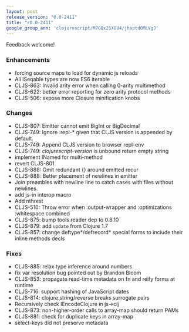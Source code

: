 ```yaml
---
layout: post
release_version: "0.0-2411"
title: "r0.0-2411"
google_group_ann: 'clojurescript/M7GQx25XGU4/jhsptdOMLVgJ'
---
```


Feedback welcome! 

### Enhancements 
* forcing source maps to load for dynamic js reloads 
* All ISeqable types are now ES6 iterable 
* CLJS-863: Invalid arity error when calling 0-arity multimethod 
* CLJS-622: better error reporting for zero arity protocol methods 
* CLJS-506: expose more Closure minification knobs 

### Changes 
* CLJS-807: Emitter cannot emit BigInt or BigDecimal 
* CLJS-749: Ignore .repl-* given that CLJS version is appended by default. 
* CLJS-749: Append CLJS version to browser repl-env 
* CLJS-749: *clojurescript-version* is unbound return empty string 
* implement INamed for multi-method 
* revert CLJS-801 
* CLJS-888: Omit redundant {} around emitted recur 
* CLJS-888: Better placement of newlines in emitter 
* Join preambles with newline line to catch cases with files without newlines. 
* add js-in interop macro 
* Add nthrest 
* CLJS-510: Throw error when :output-wrapper and :optimizations 
:whitespace combined 
* CLJS-875: bump tools.reader dep to 0.8.10 
* CLJS-879: add `update` from Clojure 1.7 
* CLJS-857: change deftype*/defrecord* special forms to include their 
inline methods decls 

### Fixes 
* CLJS-885: relax type inference around numbers 
* fix var resolution bug pointed out by Brandon Bloom 
* CLJS-853: propagate read-time metadata on fn and reify forms at runtime 
* CLJS-716: support hashing of JavaScript dates 
* CLJS-814: clojure.string/reverse breaks surrogate pairs 
* Recursively check IEncodeClojure in js->clj 
* CLJS-873: non-higher-order calls to array-map should return PAMs 
* CLJS-881: check for duplicate keys in array-map 
* select-keys did not preserve metadata
